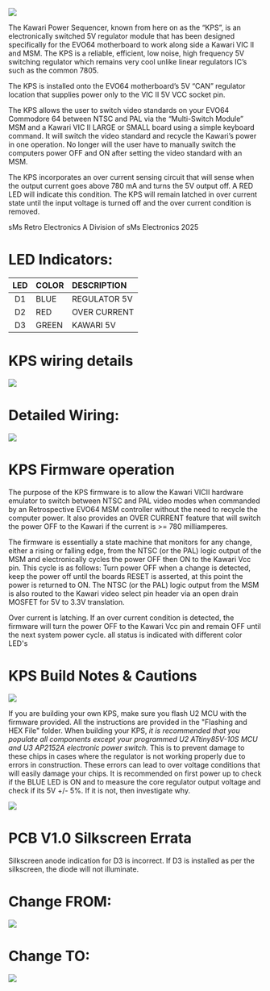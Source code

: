 
![](media/banner.png)


The Kawari Power Sequencer, known from here on as the “KPS”, is an electronically switched 5V regulator module that has been designed specifically for the EVO64 motherboard to work along side a Kawari VIC II and MSM. The KPS is a reliable, efficient, low noise, high frequency 5V switching regulator which remains very cool unlike linear regulators IC’s such as the common 7805. 

The KPS is installed onto the EVO64 motherboard’s 5V “CAN” regulator location that supplies power only to the VIC II 5V VCC socket pin.

The KPS allows the user to switch video standards on your EVO64 Commodore 64 between NTSC and PAL via the “Multi-Switch Module” MSM and a Kawari VIC II LARGE or SMALL board using a simple keyboard command. It will switch the video standard and recycle the Kawari’s power in one operation. No longer will the user have to manually switch the computers power OFF and ON after setting the video standard with an MSM. 


The KPS incorporates an over current sensing circuit that will sense when the output current goes above 780 mA and turns the 5V output off. A RED LED will indicate this condition. The KPS will remain latched in over current state until the input voltage is turned off and the over current condition is removed.  

sMs Retro Electronics A Division of sMs Electronics 2025
# LED Indicators: 

|LED|COLOR|DESCRIPTION
|:--:|:--|:--|
|D1|BLUE|REGULATOR 5V
|D2|RED|OVER CURRENT 
|D3|GREEN|KAWARI 5V   

 # KPS wiring details

![](media/bigview.png)
# Detailed Wiring:

![](media/connections.png)

 # KPS Firmware operation

The purpose of the KPS firmware is to allow the Kawari VICII hardware emulator to switch between NTSC and PAL video modes when commanded by an Retrospective EVO64 MSM controller without the need to recycle the computer power. It also provides an OVER CURRENT feature that will switch the power OFF to the Kawari if the current is >= 780 milliamperes. 

The firmware is essentially a state machine that monitors for any change, either a rising or falling edge, from the NTSC (or the PAL) logic output of the MSM and electronically cycles the power OFF then ON to the Kawari Vcc pin. This cycle is as follows: Turn power OFF when a change is detected, keep the power off until the boards RESET is asserted, at this point the power is returned to ON. The NTSC (or the PAL) logic output from the MSM is also routed to the Kawari video select pin header via an open drain MOSFET for 5V to 3.3V translation. 

Over current is latching. If an over current condition is detected, the firmware will turn the power OFF to the Kawari Vcc pin and remain OFF until the next system power cycle. all status is indicated with different color LED's 

 # KPS Build Notes & Cautions 

![](media/BUILD_NOTES.png)

 If you are building your own KPS, make sure you flash U2 MCU with the firmware provided. All the instructions are provided in the "Flashing and HEX File" folder. When building your KPS, *it is recommended that you populate all components except your programmed U2 ATtiny85V-10S MCU and U3 AP2152A electronic power switch.* This is to prevent damage to these chips in cases where the regulator is not working properly due to errors in construction. These errors can lead to over voltage conditions that will easily damage your chips. It is recommended on first power up to check if the BLUE LED is ON and to measure the core regulator output voltage and check if its 5V +/- 5%. If it is not, then investigate why.    
  
![](media/MEASURE_5V.png)

# PCB V1.0 Silkscreen Errata 

Silkscreen anode indication for D3 is incorrect. If D3 is installed as per the silkscreen, the diode will not illuminate. 

# Change FROM:
  ![](media/diode_from.png)
# Change TO:
  ![](media/diode_to.png)

